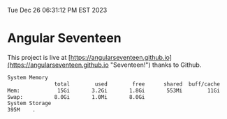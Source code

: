Tue Dec 26 06:31:12 PM EST 2023

# Angular Seventeen


This project is live at [https://angularseventeen.github.io](https://angularseventeen.github.io "Seventeen!") thanks to Github.

```bash
System Memory
               total        used        free      shared  buff/cache   available
Mem:            15Gi       3.2Gi       1.8Gi       553Mi        11Gi        12Gi
Swap:          8.0Gi       1.0Mi       8.0Gi
System Storage
395M	.
```
